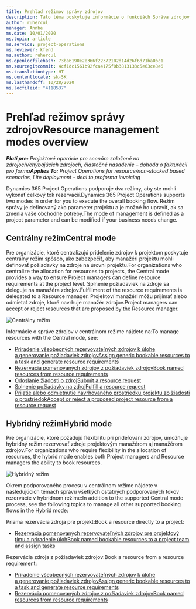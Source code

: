 ```yaml
---
title: Prehľad režimov správy zdrojov
description: Táto téma poskytuje informácie o funkciách Správa zdrojov v Dynamics 365 Project Operations.
author: ruhercul
manager: Annbe
ms.date: 10/01/2020
ms.topic: article
ms.service: project-operations
ms.reviewer: kfend
ms.author: ruhercul
ms.openlocfilehash: 73ba6190e2e366f22372102d14d26f6d71ba0bc1
ms.sourcegitcommit: 4cf1dc1561b92fca4175f0b3813133c5e63ce8e6
ms.translationtype: HT
ms.contentlocale: sk-SK
ms.lasthandoff: 10/28/2020
ms.locfileid: "4118537"
---
```

# <a name="resource-management-modes-overview"></a><span data-ttu-id="eb671-103">Prehľad režimov správy zdrojov</span><span class="sxs-lookup"><span data-stu-id="eb671-103">Resource management modes overview</span></span>

<span data-ttu-id="eb671-104">_**Platí pre:** Projektové operácie pre scenáre založené na zdrojoch/chýbajúcich zdrojoch, čiastočné nasadenie – dohoda o fakturácii pro forma_</span><span class="sxs-lookup"><span data-stu-id="eb671-104">_**Applies To:** Project Operations for resource/non-stocked based scenarios, Lite deployment - deal to proforma invoicing_</span></span>


<span data-ttu-id="eb671-105">Dynamics 365 Project Operations podporuje dva režimy, aby ste mohli vykonať celkový tok rezervácií.</span><span class="sxs-lookup"><span data-stu-id="eb671-105">Dynamics 365 Project Operations supports two modes in order for you to execute the overall booking flow.</span></span> <span data-ttu-id="eb671-106">Režim správy je definovaný ako parameter projektu a je možné ho upraviť, ak sa zmenia vaše obchodné potreby.</span><span class="sxs-lookup"><span data-stu-id="eb671-106">The mode of management is defined as a project parameter and can be modified if your business needs change.</span></span>    

## <a name="central-mode"></a><span data-ttu-id="eb671-107">Centrálny režim</span><span class="sxs-lookup"><span data-stu-id="eb671-107">Central mode</span></span>
<span data-ttu-id="eb671-108">Pre organizácie, ktoré centralizujú pridelenie zdrojov k projektom poskytuje centrálny režim spôsob, ako zabezpečiť, aby manažéri projektu mohli definovať požiadavky na zdroje na úrovni projektu.</span><span class="sxs-lookup"><span data-stu-id="eb671-108">For organizations who centralize the allocation for resources to projects, the Central mode provides a way to ensure Project managers can define resource requirements at the project level.</span></span> <span data-ttu-id="eb671-109">Splnenie požiadaviek na zdroje sa deleguje na manažéra zdrojov.</span><span class="sxs-lookup"><span data-stu-id="eb671-109">Fulfillment of the resource requirements is delegated to a Resource manager.</span></span> <span data-ttu-id="eb671-110">Projektoví manažéri môžu prijímať alebo odmietať zdroje, ktoré navrhuje manažér zdrojov.</span><span class="sxs-lookup"><span data-stu-id="eb671-110">Project managers can accept or reject resources that are proposed by the Resource manager.</span></span>

![Centrálny režim](./media/resource-management-central.png)

<span data-ttu-id="eb671-112">Informácie o správe zdrojov v centrálnom režime nájdete na:</span><span class="sxs-lookup"><span data-stu-id="eb671-112">To manage resources with the Central mode, see:</span></span>

- [<span data-ttu-id="eb671-113">Priradenie všeobecných rezervovateľných zdrojov k úlohe a generovanie požiadaviek zdrojov</span><span class="sxs-lookup"><span data-stu-id="eb671-113">Assign generic bookable resources to a task and generate resource requirements</span></span>](https://docs.microsoft.com/dynamics365/project-service/assign-generic-bookable-resource)
- [<span data-ttu-id="eb671-114">Rezervácia pomenovaných zdrojov z požiadaviek zdrojov</span><span class="sxs-lookup"><span data-stu-id="eb671-114">Book named resources from resource requirements</span></span>](https://docs.microsoft.com/dynamics365/project-service/book-named-resource)
- [<span data-ttu-id="eb671-115">Odoslanie žiadosti o zdroj</span><span class="sxs-lookup"><span data-stu-id="eb671-115">Submit a resource request</span></span>](https://docs.microsoft.com/dynamics365/project-service/submit-resource-request)
- [<span data-ttu-id="eb671-116">Splnenie požiadavky na zdroj</span><span class="sxs-lookup"><span data-stu-id="eb671-116">Fulfill a resource request</span></span>](https://docs.microsoft.com/dynamics365/project-service/resource-management-fulfill-requests)
- [<span data-ttu-id="eb671-117">Prijatie alebo odmietnutie navrhovaného prostriedku projektu zo žiadosti o prostriedok</span><span class="sxs-lookup"><span data-stu-id="eb671-117">Accept or reject a proposed project resource from a resource request</span></span>](https://docs.microsoft.com/dynamics365/project-service/accept-reject-proposed-resource)

## <a name="hybrid-mode"></a><span data-ttu-id="eb671-118">Hybridný režim</span><span class="sxs-lookup"><span data-stu-id="eb671-118">Hybrid mode</span></span>
<span data-ttu-id="eb671-119">Pre organizácie, ktoré požadujú flexibilitu pri prideľovaní zdrojov, umožňuje hybridný režim rezervovať zdroje projektovým manažérom aj manažérom zdrojov.</span><span class="sxs-lookup"><span data-stu-id="eb671-119">For organizations who require flexibility in the allocation of resources, the hybrid mode enables both Project managers and Resource managers the ability to book resources.</span></span>

![Hybridný režim](./media/resource-management-hybrid.png)

<span data-ttu-id="eb671-121">Okrem podporovaného procesu v centrálnom režime nájdete v nasledujúcich témach správu všetkých ostatných podporovaných tokov rezervácie v hybridnom režime:</span><span class="sxs-lookup"><span data-stu-id="eb671-121">In addition to the supported Central mode process, see the following topics to manage all other supported booking flows in the Hybrid mode:</span></span>

<span data-ttu-id="eb671-122">Priama rezervácia zdroja pre projekt:</span><span class="sxs-lookup"><span data-stu-id="eb671-122">Book a resource directly to a project:</span></span>
- [<span data-ttu-id="eb671-123">Rezervácia pomenovaných rezervovateľných zdrojov pre projektový tímu a priradenie úloh</span><span class="sxs-lookup"><span data-stu-id="eb671-123">Book named bookable resources to a project team and assign tasks</span></span>](https://docs.microsoft.com/dynamics365/project-service/assign-named-bookable-resource)

<span data-ttu-id="eb671-124">Rezervácia zdroja z požiadaviek zdrojov:</span><span class="sxs-lookup"><span data-stu-id="eb671-124">Book a resource from a resource requirement:</span></span>
- [<span data-ttu-id="eb671-125">Priradenie všeobecných rezervovateľných zdrojov k úlohe a generovanie požiadaviek zdrojov</span><span class="sxs-lookup"><span data-stu-id="eb671-125">Assign generic bookable resources to a task and generate resource requirements</span></span>](https://docs.microsoft.com/dynamics365/project-service/assign-generic-bookable-resource)
- [<span data-ttu-id="eb671-126">Rezervácia pomenovaných zdrojov z požiadaviek zdrojov</span><span class="sxs-lookup"><span data-stu-id="eb671-126">Book named resources from resource requirements</span></span>](https://docs.microsoft.com/dynamics365/project-service/book-named-resource)
